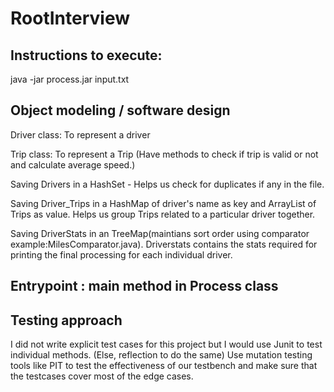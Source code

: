 # RootInterview

Instructions to execute:
-----------------------
java -jar process.jar input.txt

Object modeling / software design
----------------------------------

Driver class: To represent a driver

Trip class: To represent a Trip (Have methods to check if trip is valid or not and calculate average speed.)

Saving Drivers in a HashSet  - Helps us check for duplicates if any in the file.

Saving Driver_Trips in a HashMap of driver's name as key and ArrayList of Trips as value. Helps us group Trips related to a particular driver together.

Saving DriverStats in an TreeMap(maintians sort order using comparator example:MilesComparator.java). Driverstats contains the stats required for printing the final processing for each individual driver.

Entrypoint : main method in Process class
-----------------------------------------

Testing approach
------------------------
I did not write explicit test cases for this project but I would use Junit to test individual methods. (Else, reflection to do the same)
Use mutation testing tools like PIT to test the effectiveness of our testbench and make sure that the testcases cover most of the edge cases.






